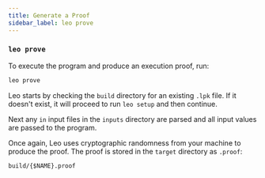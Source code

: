 ```yaml
---
title: Generate a Proof
sidebar_label: leo prove
---
```


### `leo prove`

To execute the program and produce an execution proof, run:
```bash
leo prove
```
Leo starts by checking the `build` directory for an existing `.lpk` file. If it doesn't exist, it will proceed to run `leo setup` and then continue.

Next any `in` input files in the `inputs` directory are parsed and all input values are passed to the program.

Once again, Leo uses cryptographic randomness from your machine to produce the proof. The proof is stored in the `target` directory as `.proof`:

```
build/{$NAME}.proof
```